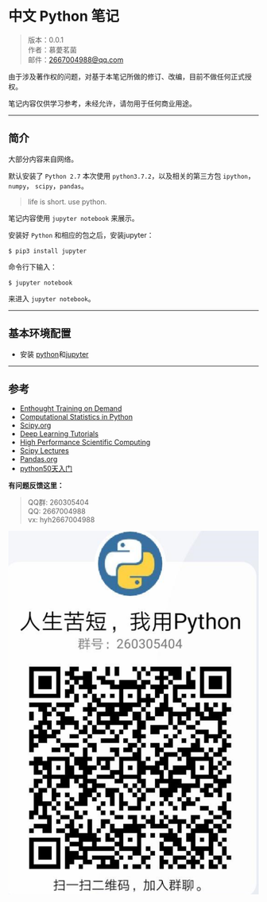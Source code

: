 # 中文 Python 笔记

> 版本：0.0.1  
> 作者：慕薆茗菌  
> 邮件：2667004988@qq.com    

由于涉及著作权的问题，对基于本笔记所做的修订、改编，目前不做任何正式授权。

笔记内容仅供学习参考，未经允许，请勿用于任何商业用途。

------

## 简介

大部分内容来自网络。

默认安装了 `Python 2.7` 本次使用 `python3.7.2`，以及相关的第三方包 `ipython`， `numpy`， `scipy`，`pandas`。

> life is short. use python.

笔记内容使用 `jupyter notebook` 来展示。

安装好 `Python` 和相应的包之后，安装jupyter：

```shell
$ pip3 install jupyter
```

命令行下输入：

```
$ jupyter notebook
```

来进入 `jupyter notebook`。

------

## 基本环境配置

- 安装 [python](https://www.python.org/)和[jupyter](https://jupyter.org/)

  

------

## 参考

- [Enthought Training on Demand](https://training.enthought.com/)
- [Computational Statistics in Python](http://people.duke.edu/~ccc14/sta-663/index.html#rd)
- [Scipy.org](http://scipy.org/)
- [Deep Learning Tutorials](http://deeplearning.net/tutorial/)
- [High Performance Scientific Computing](http://faculty.washington.edu/rjl/uwhpsc-coursera/index.html)
- [Scipy Lectures](http://www.scipy-lectures.org/)
- [Pandas.org](http://pandas.pydata.org/pandas-docs/stable/index.html)
- [python50天入门](https://github.com/jackfrued/Python-Core-50-Courses)



**有问题反馈这里：**

> QQ群: 260305404       
> QQ: 2667004988        
> vx: hyh2667004988

![QQ群](./01-python基础/res/python-QQ群.png)
